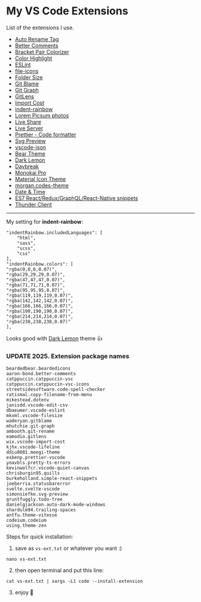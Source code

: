 # My VS Code Extensions

List of the extensions I use.

-   [Auto Rename Tag](https://marketplace.visualstudio.com/items?itemName=formulahendry.auto-rename-tag)
-   [Better Comments](https://marketplace.visualstudio.com/items?itemName=aaron-bond.better-comments)
-   [Bracket Pair Colorizer](https://marketplace.visualstudio.com/items?itemName=CoenraadS.bracket-pair-colorizer)
-   [Color Highlight](https://marketplace.visualstudio.com/items?itemName=naumovs.color-highlight)
-   [ESLint](https://marketplace.visualstudio.com/items?itemName=dbaeumer.vscode-eslint)
-   [file-icons](https://marketplace.visualstudio.com/items?itemName=file-icons.file-icons)
-   [Folder Size](https://marketplace.visualstudio.com/items?itemName=xiaoluoboding.vscode-folder-size)
-   [Git Blame](https://marketplace.visualstudio.com/items?itemName=waderyan.gitblame)
-   [Git Graph](https://marketplace.visualstudio.com/items?itemName=mhutchie.git-graph)
-   [GitLens](https://marketplace.visualstudio.com/items?itemName=eamodio.gitlens)
-   [Import Cost](https://marketplace.visualstudio.com/items?itemName=wix.vscode-import-cost)
-   [indent-rainbow](https://marketplace.visualstudio.com/items?itemName=oderwat.indent-rainbow)
-   [Lorem Picsum photos](https://marketplace.visualstudio.com/items?itemName=huang-an-sheng.lorem-picsum-photos-snippets)
-   [Live Share](https://marketplace.visualstudio.com/items?itemName=MS-vsliveshare.vsliveshare)
-   [Live Server](https://marketplace.visualstudio.com/items?itemName=ritwickdey.LiveServer)
-   [Prettier - Code formatter](https://marketplace.visualstudio.com/items?itemName=esbenp.prettier-vscode)
-   [Svg Preview](https://marketplace.visualstudio.com/items?itemName=SimonSiefke.svg-preview)
-   [vscode-json](https://marketplace.visualstudio.com/items?itemName=andyyaldoo.vscode-json)
-   [Bear Theme](https://marketplace.visualstudio.com/items?itemName=dahong.theme-bear)
-   [Dark Lemon](https://marketplace.visualstudio.com/items?itemName=lucafluri.dark-lemon)
-   [Daybreak](https://marketplace.visualstudio.com/items?itemName=mtdmali.daybreak-theme)
-   [Monokai Pro](https://marketplace.visualstudio.com/items?itemName=monokai.theme-monokai-pro-vscode)
-   [Material Icon Theme](https://marketplace.visualstudio.com/items?itemName=PKief.material-icon-theme)
-   [morgan.codes-theme](https://marketplace.visualstudio.com/items?itemName=morgan-codes.morgan-codes-vscode-theme)
-   [Date & Time](https://marketplace.visualstudio.com/items?itemName=rid9.datetime)
-   [ES7 React/Redux/GraphQL/React-Native snippets](https://marketplace.visualstudio.com/items?itemName=dsznajder.es7-react-js-snippets)
-   [Thunder Client](https://marketplace.visualstudio.com/items?itemName=rangav.vscode-thunder-client)

<hr/>

My setting for **indent-rainbow**:

```
"indentRainbow.includedLanguages": [
    "html",
    "sass",
    "scss",
    "css"
],
"indentRainbow.colors": [
"rgba(0,0,0,0.07)",
"rgba(29,29,29,0.07)",
"rgba(47,47,47,0.07)",
"rgba(71,71,71,0.07)",
"rgba(95,95,95,0.07)",
"rgba(119,119,119,0.07)",
"rgba(142,142,142,0.07)",
"rgba(166,166,166,0.07)",
"rgba(190,190,190,0.07)",
"rgba(214,214,214,0.07)",
"rgba(238,238,238,0.07)"
],
```

Looks good with [Dark Lemon](https://marketplace.visualstudio.com/items?itemName=lucafluri.dark-lemon) theme 👍

### UPDATE 2025. Extension package names

```
beardedbear.beardedicons
aaron-bond.better-comments
catppuccin.catppuccin-vsc
catppuccin.catppuccin-vsc-icons
streetsidesoftware.code-spell-checker
ratismal.copy-filename-from-menu
mikestead.dotenv
janisdd.vscode-edit-csv
dbaeumer.vscode-eslint
mkxml.vscode-filesize
waderyan.gitblame
mhutchie.git-graph
ambooth.git-rename
eamodio.gitlens
wix.vscode-import-cost
kjhx.vscode-lifeline
ddiu8081.moegi-theme
esbenp.prettier-vscode
yoavbls.pretty-ts-errors
kevinwolfcr.vscode-quiet-canvas
chrisburgin95.quills
burkeholland.simple-react-snippets
joeberria.statusbarerror
svelte.svelte-vscode
simonsiefke.svg-preview
gruntfuggly.todo-tree
danielgjackson.auto-dark-mode-windows
shardulm94.trailing-spaces
antfu.theme-vitesse
codeium.codeium
using.theme-zen
```

Steps for quick installation:

1. save as `vs-ext.txt` or whatever you want :)

```
nano vs-ext.txt
```

2. then open terminal and put this line:

```
cat vs-ext.txt | xargs -L1 code --install-extension
```

3. enjoy 🎉
